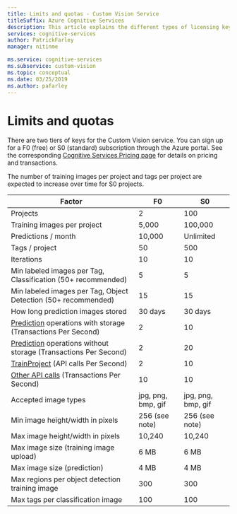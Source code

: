 ```yaml
---
title: Limits and quotas - Custom Vision Service
titleSuffix: Azure Cognitive Services
description: This article explains the different types of licensing keys and about the limits and quotas for the Custom Vision Service.
services: cognitive-services
author: PatrickFarley
manager: nitinme

ms.service: cognitive-services
ms.subservice: custom-vision
ms.topic: conceptual
ms.date: 03/25/2019
ms.author: pafarley
---
```


# Limits and quotas

There are two tiers of keys for the Custom Vision service. You can sign up for a F0 (free) or S0 (standard) subscription through the Azure portal. See the corresponding [Cognitive Services Pricing page](https://azure.microsoft.com/pricing/details/cognitive-services/custom-vision-service/) for details on pricing and transactions.

The number of training images per project and tags per project are expected to increase over time for S0 projects.

|Factor|**F0**|**S0**|
|-----|-----|-----|
|Projects|2|100|
|Training images per project |5,000|100,000|
|Predictions / month|10,000 |Unlimited|
|Tags / project|50|500|
|Iterations |10|10|
|Min labeled images per Tag, Classification (50+ recommended) |5|5|
|Min labeled images per Tag, Object Detection (50+ recommended)|15|15|
|How long prediction images stored|30 days|30 days|
|[Prediction](https://go.microsoft.com/fwlink/?linkid=865445) operations with storage (Transactions Per Second)|2|10|
|[Prediction](https://go.microsoft.com/fwlink/?linkid=865445) operations without storage (Transactions Per Second)|2|20|
|[TrainProject](https://go.microsoft.com/fwlink/?linkid=865446) (API calls Per Second)|2|10|
|[Other API calls](https://go.microsoft.com/fwlink/?linkid=865446) (Transactions Per Second)|10|10|
|Accepted image types|jpg, png, bmp, gif|jpg, png, bmp, gif|
|Min image height/width in pixels|256 (see note)|256 (see note)|
|Max image height/width in pixels|10,240|10,240|
|Max image size (training image upload) |6 MB|6 MB|
|Max image size (prediction)|4 MB|4 MB|
|Max regions per object detection training image|300|300|
|Max tags per classification image|100|100|


